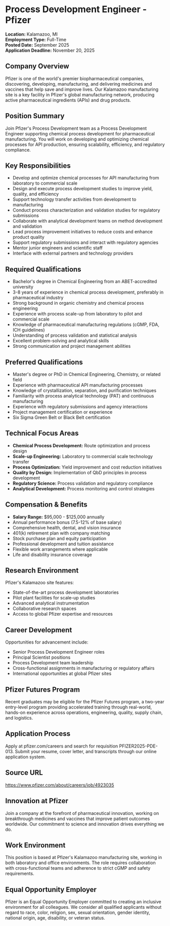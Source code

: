 # Process Development Engineer - Pfizer
**Location:** Kalamazoo, MI  
**Employment Type:** Full-Time  
**Posted Date:** September 2025  
**Application Deadline:** November 20, 2025  

## Company Overview
Pfizer is one of the world's premier biopharmaceutical companies, discovering, developing, manufacturing, and delivering medicines and vaccines that help save and improve lives. Our Kalamazoo manufacturing site is a key facility in Pfizer's global manufacturing network, producing active pharmaceutical ingredients (APIs) and drug products.

## Position Summary
Join Pfizer's Process Development team as a Process Development Engineer supporting chemical process development for pharmaceutical manufacturing. You will work on developing and optimizing chemical processes for API production, ensuring scalability, efficiency, and regulatory compliance.

## Key Responsibilities
- Develop and optimize chemical processes for API manufacturing from laboratory to commercial scale
- Design and execute process development studies to improve yield, quality, and efficiency
- Support technology transfer activities from development to manufacturing
- Conduct process characterization and validation studies for regulatory submissions
- Collaborate with analytical development teams on method development and validation
- Lead process improvement initiatives to reduce costs and enhance product quality
- Support regulatory submissions and interact with regulatory agencies
- Mentor junior engineers and scientific staff
- Interface with external partners and technology providers

## Required Qualifications
- Bachelor's degree in Chemical Engineering from an ABET-accredited university
- 3-8 years of experience in chemical process development, preferably in pharmaceutical industry
- Strong background in organic chemistry and chemical process engineering
- Experience with process scale-up from laboratory to pilot and commercial scale
- Knowledge of pharmaceutical manufacturing regulations (cGMP, FDA, ICH guidelines)
- Understanding of process validation and statistical analysis
- Excellent problem-solving and analytical skills
- Strong communication and project management abilities

## Preferred Qualifications
- Master's degree or PhD in Chemical Engineering, Chemistry, or related field
- Experience with pharmaceutical API manufacturing processes
- Knowledge of crystallization, separation, and purification techniques
- Familiarity with process analytical technology (PAT) and continuous manufacturing
- Experience with regulatory submissions and agency interactions
- Project management certification or experience
- Six Sigma Green Belt or Black Belt certification

## Technical Focus Areas
- **Chemical Process Development:** Route optimization and process design
- **Scale-up Engineering:** Laboratory to commercial scale technology transfer
- **Process Optimization:** Yield improvement and cost reduction initiatives
- **Quality by Design:** Implementation of QbD principles in process development
- **Regulatory Science:** Process validation and regulatory compliance
- **Analytical Development:** Process monitoring and control strategies

## Compensation & Benefits
- **Salary Range:** $95,000 - $125,000 annually
- Annual performance bonus (7.5-12% of base salary)
- Comprehensive health, dental, and vision insurance
- 401(k) retirement plan with company matching
- Stock purchase plan and equity participation
- Professional development and tuition assistance
- Flexible work arrangements where applicable
- Life and disability insurance coverage

## Research Environment
Pfizer's Kalamazoo site features:
- State-of-the-art process development laboratories
- Pilot plant facilities for scale-up studies
- Advanced analytical instrumentation
- Collaborative research spaces
- Access to global Pfizer expertise and resources

## Career Development
Opportunities for advancement include:
- Senior Process Development Engineer roles
- Principal Scientist positions
- Process Development team leadership
- Cross-functional assignments in manufacturing or regulatory affairs
- International opportunities at global Pfizer sites

## Pfizer Futures Program
Recent graduates may be eligible for the Pfizer Futures program, a two-year entry-level program providing accelerated training through real-world, hands-on experience across operations, engineering, quality, supply chain, and logistics.

## Application Process
Apply at pfizer.com/careers and search for requisition PFIZER2025-PDE-013. Submit your resume, cover letter, and transcripts through our online application system.

## Source URL
https://www.pfizer.com/about/careers/job/4923035

## Innovation at Pfizer
Join a company at the forefront of pharmaceutical innovation, working on breakthrough medicines and vaccines that improve patient outcomes worldwide. Our commitment to science and innovation drives everything we do.

## Work Environment
This position is based at Pfizer's Kalamazoo manufacturing site, working in both laboratory and office environments. The role requires collaboration with cross-functional teams and adherence to strict cGMP and safety requirements.

## Equal Opportunity Employer
Pfizer is an Equal Opportunity Employer committed to creating an inclusive environment for all colleagues. We consider all qualified applicants without regard to race, color, religion, sex, sexual orientation, gender identity, national origin, age, disability, or veteran status.